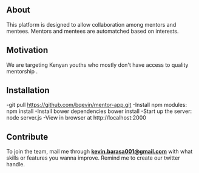 ## About

This platform is designed to allow collaboration among mentors and mentees. Mentors and mentees are automatched based on interests.


## Motivation

We are targeting Kenyan youths who mostly don't have access to quality mentorship .

## Installation


-git pull https://github.com/bqevin/mentor-app.git
-Install npm modules: npm install
-Install bower dependencies bower install
-Start up the server: node server.js
-View in browser at http://localhost:2000




## Contribute

To join the team, mail me through **kevin.barasa001@gmail.com** with what skills or features you wanna improve. Remind me to create our twitter handle.
